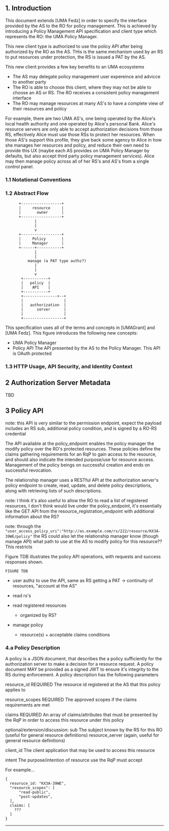 ﻿

## 1. Introduction

This document extends [UMA Fedz] in order to specify the interface provided by the AS to the RO for policy management. This is achieved by introducing a Policy Management API specification and client type which represents the RO: the UMA Policy Manager.

This new client type is authorized to use the policy API after being authorized by the RO as the AS. THis is the same mechanism used by an RS to put resources under protection, the RS is issued a PAT by the AS.


This new client provides a few key benefits to an UMA ecosystems
- The AS may delegate policy management user expereince and advicce to another party
- The RO is able to choose this client, where they may not be able to choose an AS or RS. The RO receives a consistent policy management interface
- The RO may manage resources at many AS's to have a complete view of their resources and policy


For example, there are two UMA AS's, one being operated by the Alice's local health authority and one operated by Alice's personal Bank. Alice's resource servers are only able to accept authorization decisions from those RS, effectively Alice must use those RSs to protect her resources. When those AS's support this profile, they give back some agency to Alice in how she manages her resources and policy, and reduce their own need to provide this UX (maybe each AS provides on UMA Policy Manager by defaults, but also accept third party policy management services). Alice may then manage policy across all of her RS's and AS's from a single control panel. 



### 1.1 Notational Conventions

### 1.2 Abstract Flow

```
      +------------------+ 
      |     resource     | 
      |       owner      | 
      +------------------+ 
             |              
             |   
             v 
      +------------------+
      |     Policy       |
      |     Manager      |
      +------+-----------+
             |       
             |       
          manage (a PAT type authz?)   
             |              
             |              
             v              
       +-----------+   
       |   policy  |   
       |    API    |   
       +-----------+   
       +---------------+--+
       |                  |
       |   authorization  |
       |      server      |
       |                  |
       +------------------+
```

This specification uses all of the terms and concepts in [UMAGrant] and [UMA Fedz]. This figure introduces the following new concepts:

- UMA Policy Manager
- Policy API 		The API presented by the AS to the Policy Manager. This API is OAuth protected



### 1.3 HTTP Usage, API Security, and Identity Context


## 2 Authorization Server Metadata 

TBD



## 3 Policy API 

note: this API is very similar to the permission endpoint, expect the payload includes an RS sub, additional policy condition, and is signed by a RO-RS credential

The API available at the policy_endpoint enables the policy manager the modify policy over the RO's protected resources. These policies define the claims gathering requirements for an RqP to gain access to the resource, and should also indicate the intended purpose/use for resource access. Management of the policy beings on successful creation and ends on successful revocation.

The relationship manager uses a RESTful API at the authorization server's policy endpoint to create, read, update, and delete policy descriptions, along with retrieving lists of such descriptions.


note: I think it's also useful to allow the RO to read a list of registered resources, I don't think would live under the policy_endpoint, it's essentially like the GET API from the resource_registration_endpoint with additional information about the RS?

note: through the `   "user_access_policy_uri":"http://as.example.com/rs/222/resource/KX3A-39WE/policy"` the RS could also let the relationship manager know (though manage API) what path to use at the AS to modify policy for this resource?? This restricts


Figure TDB illustrates the policy API operations, with requests and success responses shown.
```
FIGURE TDB
```


- user authz to use the API, same as RS getting a PAT -> continuity of resources, "account at the AS"

- read rs's

- read registered resources
  - organized by RS?

- manage policy
  - resource(s) + acceptable claims conditions



### 4.a Policy Description


A policy is a JSON document, that describes the a policy sufficiently for the authorization server to make a decision for a resource request. A policy document MAY be provided as a signed JWT to ensure it's integrity to the RS during enforcement. A policy description has the following parameters


resource_id REQUIRED The resource id registered at the AS that this policy applies to

resource_scopes REQUIRED The approved scopes if the claims requirements are met

claims REQUIRED An array of claims/attributes that must be presented by the RqP in order to access this resource under this policy



optional/extension/discussion:
sub The subject known by the RS for this RO (useful for general resource definitions)
resource_server (again, useful for general resource definitions)

client_id The client application that may be used to access this resource

intent The purpose/intention of resource use the RqP must accept


For example... 

```
{
  resoruce_id: "KX3A-39WE",
  "resource_scopes": [
      "read-public",
      "post-updates",
  ],
  claims: [
    ???
  ]
}
```

___________________